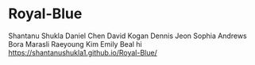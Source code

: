 # Royal-Blue
Shantanu Shukla
Daniel Chen
David Kogan
Dennis Jeon
Sophia Andrews
Bora Marasli
Raeyoung Kim
Emily Beal
hi
https://shantanushukla1.github.io/Royal-Blue/
